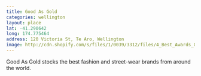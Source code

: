 ```yaml
---
title: Good As Gold
categories: wellington
layout: place
lat: -41.290642
long: 174.775464
address: 120 Victoria St, Te Aro, Wellington
image: http://cdn.shopify.com/s/files/1/0039/3312/files/4_Best_Awards_GAG_grande.jpg?103393
---
```


Good As Gold stocks the best fashion and street-wear brands from around the world.